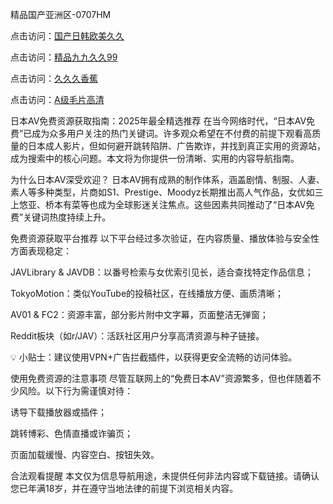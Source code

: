 精品国产亚洲区-0707HM

点击访问：<a href="https://gsd-agv.pages.dev/">国产日韩欧美久久</a>

点击访问：<a href="https://gda-c7m.pages.dev/">精品九九久久99</a>

点击访问：<a href="https://tfda.pages.dev/">久久久香蕉</a>

点击访问：<a href="https://gda-c7m.pages.dev/">A级毛片高清</a>

日本AV免费资源获取指南：2025年最全精选推荐
在当今网络时代，“日本AV免费”已成为众多用户关注的热门关键词。许多观众希望在不付费的前提下观看高质量的日本成人影片，但如何避开跳转陷阱、广告欺诈，并找到真正实用的资源站，成为搜索中的核心问题。本文将为你提供一份清晰、实用的内容导航指南。

为什么日本AV深受欢迎？
日本AV拥有成熟的制作体系，涵盖剧情、制服、人妻、素人等多种类型，片商如S1、Prestige、Moodyz长期推出高人气作品，女优如三上悠亚、桥本有菜等也成为全球影迷关注焦点。这些因素共同推动了“日本AV免费”关键词热度持续上升。

免费资源获取平台推荐
以下平台经过多次验证，在内容质量、播放体验与安全性方面表现稳定：

JAVLibrary & JAVDB：以番号检索与女优索引见长，适合查找特定作品信息；

TokyoMotion：类似YouTube的投稿社区，在线播放方便、画质清晰；

AV01 & FC2：资源丰富，部分影片附中文字幕，页面整洁无弹窗；

Reddit板块（如r/JAV）：活跃社区用户分享高清资源与种子链接。

💡 小贴士：建议使用VPN+广告拦截插件，以获得更安全流畅的访问体验。

使用免费资源的注意事项
尽管互联网上的“免费日本AV”资源繁多，但也伴随着不少风险。以下行为需谨慎对待：

诱导下载播放器或插件；

跳转博彩、色情直播或诈骗页；

页面加载缓慢、内容空白、按钮失效。

合法观看提醒
本文仅为信息导航用途，未提供任何非法内容或下载链接。请确认您已年满18岁，并在遵守当地法律的前提下浏览相关内容。


<span style="display:none;">[Canonical link](https://github.com/yhx482/5623 ）</span>
